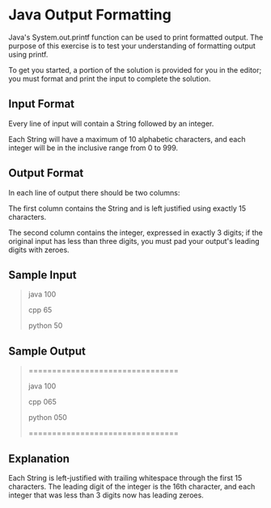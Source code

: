 # Java Output Formatting

Java's System.out.printf function can be used to print formatted output. The purpose of this exercise is to test your understanding of formatting output using printf.

To get you started, a portion of the solution is provided for you in the editor; you must format and print the input to complete the solution.

## Input Format

Every line of input will contain a String followed by an integer.

Each String will have a maximum of 10 alphabetic characters, and each integer will be in the inclusive range from 0 to 999.

## Output Format

In each line of output there should be two columns:

The first column contains the String and is left justified using exactly 15 characters.

The second column contains the integer, expressed in exactly 3 digits; if the original input has less than three digits, you must pad your output's leading digits with zeroes.

## Sample Input

>java 100
>
>cpp 65
>
>python 50

## Sample Output

>================================
>
>java           100 
>
>cpp            065 
>
>python         050 
>
>================================

## Explanation

Each String is left-justified with trailing whitespace through the first 15 characters. The leading digit of the integer is the 16th character, and each integer that was less than 3 digits now has leading zeroes.
